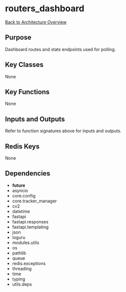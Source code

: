# routers_dashboard
[Back to Architecture Overview](../README.md)

## Purpose
Dashboard routes and stats endpoints used for polling.

## Key Classes
None

## Key Functions
None

## Inputs and Outputs
Refer to function signatures above for inputs and outputs.

## Redis Keys
None

## Dependencies
- __future__
- asyncio
- core.config
- core.tracker_manager
- cv2
- datetime
- fastapi
- fastapi.responses
- fastapi.templating
- json
- loguru
- modules.utils
- os
- pathlib
- queue
- redis.exceptions
- threading
- time
- typing
- utils.deps
